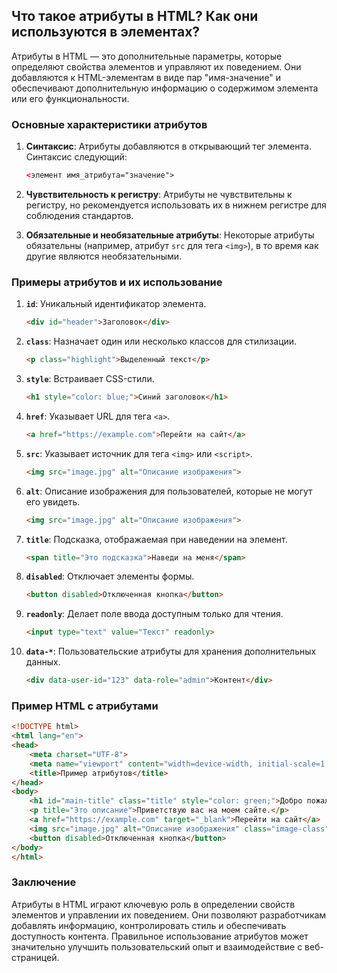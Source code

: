 ## Что такое атрибуты в HTML? Как они используются в элементах?

Атрибуты в HTML — это дополнительные параметры, которые определяют свойства элементов и управляют их поведением. Они добавляются к HTML-элементам в виде пар "имя-значение" и обеспечивают дополнительную информацию о содержимом элемента или его функциональности.

### Основные характеристики атрибутов

1. **Синтаксис**:
   Атрибуты добавляются в открывающий тег элемента. Синтаксис следующий:
   ```html
   <элемент имя_атрибута="значение">
   ```

2. **Чувствительность к регистру**:
   Атрибуты не чувствительны к регистру, но рекомендуется использовать их в нижнем регистре для соблюдения стандартов.

3. **Обязательные и необязательные атрибуты**:
   Некоторые атрибуты обязательны (например, атрибут `src` для тега `<img>`), в то время как другие являются необязательными.

### Примеры атрибутов и их использование

1. **`id`**:
   Уникальный идентификатор элемента.
   ```html
   <div id="header">Заголовок</div>
   ```

2. **`class`**:
   Назначает один или несколько классов для стилизации.
   ```html
   <p class="highlight">Выделенный текст</p>
   ```

3. **`style`**:
   Встраивает CSS-стили.
   ```html
   <h1 style="color: blue;">Синий заголовок</h1>
   ```

4. **`href`**:
   Указывает URL для тега `<a>`.
   ```html
   <a href="https://example.com">Перейти на сайт</a>
   ```

5. **`src`**:
   Указывает источник для тега `<img>` или `<script>`.
   ```html
   <img src="image.jpg" alt="Описание изображения">
   ```

6. **`alt`**:
   Описание изображения для пользователей, которые не могут его увидеть.
   ```html
   <img src="image.jpg" alt="Описание изображения">
   ```

7. **`title`**:
   Подсказка, отображаемая при наведении на элемент.
   ```html
   <span title="Это подсказка">Наведи на меня</span>
   ```

8. **`disabled`**:
   Отключает элементы формы.
   ```html
   <button disabled>Отключенная кнопка</button>
   ```

9. **`readonly`**:
   Делает поле ввода доступным только для чтения.
   ```html
   <input type="text" value="Текст" readonly>
   ```

10. **`data-*`**:
    Пользовательские атрибуты для хранения дополнительных данных.
    ```html
    <div data-user-id="123" data-role="admin">Контент</div>
    ```

### Пример HTML с атрибутами

```html
<!DOCTYPE html>
<html lang="en">
<head>
    <meta charset="UTF-8">
    <meta name="viewport" content="width=device-width, initial-scale=1.0">
    <title>Пример атрибутов</title>
</head>
<body>
    <h1 id="main-title" class="title" style="color: green;">Добро пожаловать!</h1>
    <p title="Это описание">Приветствую вас на моем сайте.</p>
    <a href="https://example.com" target="_blank">Перейти на сайт</a>
    <img src="image.jpg" alt="Описание изображения" class="image-class">
    <button disabled>Отключенная кнопка</button>
</body>
</html>
```

### Заключение

Атрибуты в HTML играют ключевую роль в определении свойств элементов и управлении их поведением. Они позволяют разработчикам добавлять информацию, контролировать стиль и обеспечивать доступность контента. Правильное использование атрибутов может значительно улучшить пользовательский опыт и взаимодействие с веб-страницей.